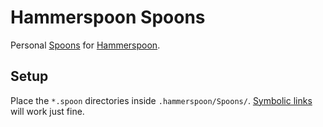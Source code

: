 # Hammerspoon Spoons

Personal [Spoons](https://www.hammerspoon.org/Spoons) for [Hammerspoon](https://www.hammerspoon.org).

## Setup

Place the `*.spoon` directories inside `.hammerspoon/Spoons/`.
[Symbolic links](https://apple.stackexchange.com/questions/115646/how-can-i-create-a-symbolic-link-in-terminal) will work just fine.
